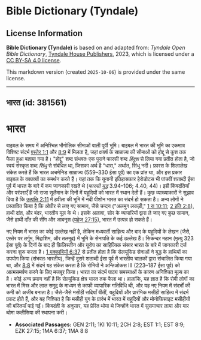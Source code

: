 # Bible Dictionary (Tyndale)

## License Information

**Bible Dictionary (Tyndale)** is based on and adapted from: _Tyndale Open Bible Dictionary_, [Tyndale House Publishers](https://tyndaleopenresources.com/), 2023, which is licensed under a [CC BY-SA 4.0 license](https://creativecommons.org/licenses/by-sa/4.0/legalcode.en).

This markdown version (created `2025-10-06`) is provided under the same license.



--------------------------------

## भारत (id: 381561)

भारत
====

बाइबल के समय में अनिश्चित भौगोलिक सीमाओं वाली पूर्वी भूमि। बाइबल में भारत की भूमि का एकमात्र विशिष्ट संदर्भ [एस्तेर 1:1](https://ref.ly/Esth1:1) और [8:9](https://ref.ly/Esth8:9) में मिलता है, जहां क्षयर्ष के साम्राज्य की सीमाओं को होद्दू से कूश तक फैला हुआ बताया गया है। "होद्दू" शब्द संभवतः एक पुराने फारसी शब्द *हिंदुश* से लिया गया प्रतीत होता है, जो स्वयं संस्कृत शब्द *सिंधु* से संबंधित था, जिसका अर्थ है "धारा," अर्थात, सिंधु नदी। फ़ारस के शिलालेख संकेत करते हैं कि भारत अचमेनिड साम्राज्य (559–330 ईसा पूर्व) का एक प्रांत था, और इस प्रकार बाइबल के वक्तव्यों का समर्थन करते हैं। यहां तक कि यूनानी इतिहासकार हेरोडोटस भी पांचवीं शताब्दी ईसा पूर्व में भारत के बारे में कम जानकारी रखते थे (*फारसी युद्ध* 3\.94–106; 4\.40, 44\)। इब्री किंवदंतियाँ और परंपराएँ हैं जो राजा सुलैमान के दिनों में यहूदियों को भारत में स्थान देती हैं। कुछ व्याख्याकारों ने सुझाव दिया है कि [उत्पत्ति 2:11](https://ref.ly/Gen2:11) में हवीला की भूमि में नदी पीशोन भारत का संदर्भ हो सकता है। अन्य लोगों ने प्रस्तावित किया है कि ओपीर से लाए गए सामान, जैसे चन्दन ("अलमुग लकड़ी," [1 रा 10:11](https://ref.ly/1Kgs10:11); [2 इति 2:8](https://ref.ly/2Chr2:8)), हाथी दांत, और बंदर, भारतीय मूल के थे। इसके अलावा, सोर के व्यापारियों द्वारा ले जाए गए कुछ सामान, जैसे हाथी दाँत की सींग और आबनूस ([यहेज 27:15](https://ref.ly/Ezek27:15)), भारत में उत्पन्न हो सकते हैं।

नए नियम में भारत का कोई उल्लेख नहीं है, लेकिन मध्यवर्ती साहित्य और बाद के यहूदियों के लेखन (जैसे, एस्तेर पर तर्गुम, मिद्राशिम, और तलमूद) में भूमि के सेनापति के कई उल्लेख हैं। सिकन्दर महान (मृत्यु 323 ईसा पूर्व) के दिनों के बाद ही फ़िलिस्तीन और यूरोप का साहित्यिक संसार भारत के बारे में जानकारी दर्ज करना शुरू करता है। [1 मक्काबियों 6:37](https://ref.ly/1Macc6:37) से प्रतीत होता है कि सेलयूसिड सेनाओं ने युद्ध के हाथियों का उपयोग किया (संभवतः भारतीय), जिन्हें दूसरे शताब्दी ईसा पूर्व में भारतीय चालकों द्वारा संचालित किया गया था, और [8:8](https://ref.ly/1Macc8:8) में संदर्भ यह संकेत करता है कि रोमियों ने अन्तिओकस III (223–187 ईसा पूर्व) को आत्मसमर्पण करने के लिए मजबूर किया। भारत का संदर्भ पाठ्य समस्याओं के कारण अनिश्चित मूल्य का है। कोई अन्य प्रमाण नहीं है कि सेल्यूकिड क्षेत्र भारत तक फैला था। हालांकि, यह ज्ञात है कि रोमी लोगों का भारत में मिस्र और लाल समुद्र के माध्यम से काफी व्यापारिक गतिविधि थी, और यह नए नियम में संदर्भों की कमी को अजीब बनाता है। जैसे\-जैसे मसीही सदियाँ बीतीं, यहूदियों और प्रारंभिक मसीही साहित्य में संदर्भ प्रकट होते हैं, और यह निश्चित है कि मसीही युग के प्रारंभ में भारत में यहूदियों और मोनोफिसाइट मसीहीयों की बस्तियाँ पाई गईं। किंवदंती के अनुसार, यह प्रेरित थोमा थे जिन्होंने भारत में सुसमाचार लाया और मार थोमा कलीसिया की स्थापना करी।

* **Associated Passages:** GEN 2:11; 1KI 10:11; 2CH 2:8; EST 1:1; EST 8:9; EZK 27:15; 1MA 6:37; 1MA 8:8

